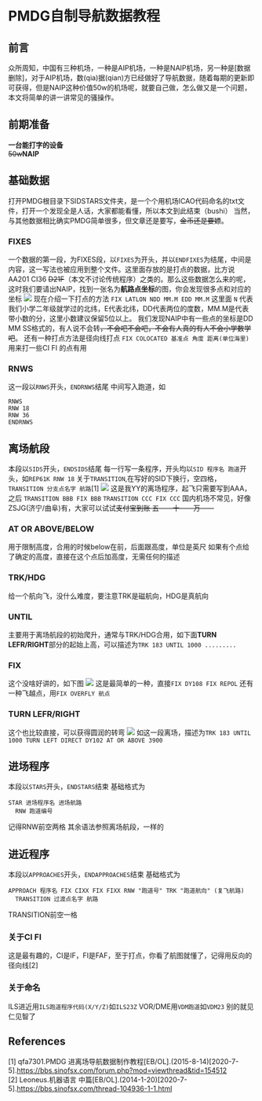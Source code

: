 # PMDG自制导航数据教程
## 前言
众所周知，中国有三种机场，一种是AIP机场，一种是NAIP机场，另一种是[数据删除]，对于AIP机场，数(qia)据(qian)方已经做好了导航数据，随着每期的更新即可获得，但是NAIP这种价值50w的机场呢，就要自己做，怎么做又是一个问题，本文将简单的讲一讲常见的骚操作。
## 前期准备
**一台能打字的设备**  
~~50w~~**NAIP**
## 基础数据
打开PMDG根目录下SIDSTARS文件夹，是一个个用机场ICAO代码命名的txt文件，打开一个发现全是人话，大家都能看懂，所以本文到此结束（bushi）
当然，与其他数据相比确实PMDG简单很多，但文章还是要写，~~金币还是要嫖~~。
### FIXES
一个数据的第一段，为FIXES段，以`FIXES`为开头，并以`ENDFIXES`为结尾，中间是内容，这一写法也被应用到整个文件。这里面存放的是打点的数据，比方说AA201 CI36 ~~D21F~~（本文不讨论传统程序）之类的。那么这些数据怎么来的呢，这时我们要请出NAIP，找到一张名为**航路点坐标**的图，你会发现很多点和对应的坐标
![](https://i.loli.net/2020/07/05/kAshJjeQwnd21IT.jpg)
现在介绍一下打点的方法
`FIX LATLON NDD MM.M EDD MM.M`
这里面 `N` 代表我们小学二年级就学过的北纬，E代表北纬，DD代表两位的度数，MM.M是代表带小数的分，这里小数建议保留5位以上。
我们发现NAIP中有一些点的坐标是DD MM SS格式的，有人说不会转~~，不会吧不会吧，不会有人真的有人不会小学数学吧~~。
还有一种打点方法是径向线打点
`FIX COLOCATED 基准点 角度 距离(单位海里)`
用来打一些CI FI 的点有用
### RNWS
这一段以`RNWS`开头，`ENDRNWS`结尾
中间写入跑道，如
```
RNWS
RNW 18
RNW 36
ENDRNWS

```
## 离场航段
本段以`SIDS`开头，`ENDSIDS`结尾
每一行写一条程序，开头均以`SID 程序名 跑道`开头，如`REP61K RNW 18`
关于`TRANSITION`,在写好的SID下换行，空四格，`TRANSITION 分支点名字 航路`[1]
![](https://i.loli.net/2020/07/05/XJL2SaKTufrg1Zt.jpg)
这是我YY的离场程序，起飞只需要写到AAA，之后
`TRANSITION BBB FIX BBB`
`TRANSITION CCC FIX CCC`
国内机场不常见，好像ZSJG(济宁/曲阜)有，大家可以试试~~支付宝到账 五——十——万——~~
### AT OR ABOVE/BELOW
用于限制高度，合用的时候below在前，后面跟高度，单位是英尺
如果有个点给了确定的高度，直接在这个点后加高度，无需任何的描述
### TRK/HDG
给一个航向飞，没什么难度，要注意TRK是磁航向，HDG是真航向
### UNTIL
主要用于离场航段的初始爬升，通常与TRK/HDG合用，如下面**TURN LEFR/RIGHT**部分的起始上高，可以描述为`TRK 183 UNTIL 1000 .........`
### FIX
这个没啥好讲的，如下图
![](https://i.loli.net/2020/07/05/wdLjbeV9zJCOKcD.jpg)
这是最简单的一种，直接`FIX DY108 FIX REPOL`
还有一种飞越点，用`FIX OVERFLY 航点`
### TURN LEFR/RIGHT
这个也比较直接，可以获得圆润的转弯
![](https://i.loli.net/2020/07/05/bHVj6Xk4WOMrpTF.png)
如这一段离场，描述为`TRK 183 UNTIL 1000 TURN LEFT DIRECT DY102 AT OR ABOVE 3900`
## 进场程序
本段以`STARS`开头，`ENDSTARS`结束
基础格式为
```
STAR 进场程序名 进场航路
  RNW 跑道编号
```
记得RNW前空两格
其余语法参照离场航段，一样的
## 进近程序
本段以`APPROACHES`开头，`ENDAPPROACHES`结束
基础格式为
```
APPROACH 程序名 FIX CIXX FIX FIXX RNW "跑道号" TRK "跑道航向" (复飞航路)
  TRANSITION 过渡点名字 航路
```
TRANSITION前空一格
### 关于CI FI
这是最有趣的，CI是IF，FI是FAF，至于打点，你看了航图就懂了，记得用反向的径向线[2]
### 关于命名
ILS进近用`ILS跑道程序代码(X/Y/Z)`如`ILS23Z`
VOR/DME用`VDM跑道`如`VDM23`
别的就见仁见智了
## References
[1] qfa7301.PMDG 进离场导航数据制作教程[EB/OL].(2015-8-14)[2020-7-5].https://bbs.sinofsx.com/forum.php?mod=viewthread&tid=154512  
[2] Leoneus.机器语言 中篇[EB/OL].(2014-1-20)[2020-7-5].https://bbs.sinofsx.com/thread-104936-1-1.html
